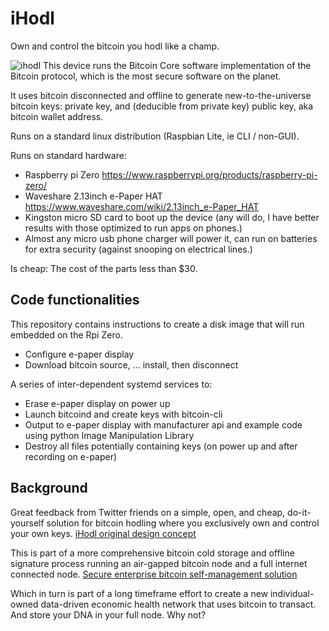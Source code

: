 # iHodl

Own and control the bitcoin you hodl like a champ.

![ihodl](https://user-images.githubusercontent.com/1084645/46902779-7e73c780-cecb-11e8-84c6-b250f6e13a66.jpeg)
This device runs the Bitcoin Core software implementation of the Bitcoin protocol, which is the most secure software on the planet.

It uses bitcoin disconnected and offline to generate new-to-the-universe bitcoin keys: private key, and (deducible from private key) public key, aka bitcoin wallet address.

Runs on a standard linux distribution (Raspbian Lite, ie CLI / non-GUI).

Runs on standard hardware:
- Raspberry pi Zero https://www.raspberrypi.org/products/raspberry-pi-zero/
- Waveshare 2.13inch e-Paper HAT https://www.waveshare.com/wiki/2.13inch_e-Paper_HAT
- Kingston micro SD card to boot up the device (any will do, I have better results with those optimized to run apps on phones.)
- Almost any micro usb phone charger will power it, can run on batteries for extra security (against snooping on electrical lines.)

Is cheap: The cost of the parts less than $30.

## Code functionalities
This repository contains instructions to create a disk image that will run embedded on the Rpi Zero.
- Configure e-paper display
- Download bitcoin source, ... install, then disconnect


A series of inter-dependent systemd services to:
- Erase e-paper display on power up
- Launch bitcoind and create keys with bitcoin-cli
- Output to e-paper display with manufacturer api and example code using python Image Manipulation Library
- Destroy all files potentially containing keys (on power up and after recording on e-paper)

## Background
Great feedback from Twitter friends on a simple, open, and cheap, do-it-yourself solution for bitcoin hodling where you exclusively own and control your own keys. [iHodl original design concept](https://twitter.com/davidweisss/status/1047489532130672640)

This is part of a more comprehensive bitcoin cold storage and offline signature process running an air-gapped bitcoin node and a full internet connected node. [Secure enterprise bitcoin self-management solution](https://github.com/davidweisss/Cold_storage "Cold storage and offline signature process running an air-gapped bitcoin node and a full internet connected node.")

Which in turn is part of a long timeframe effort to create a new individual-owned data-driven economic health network that uses bitcoin to transact. And store your DNA in your full node. Why not?
